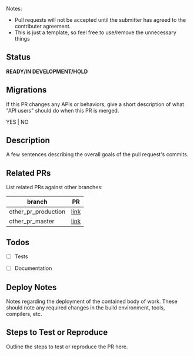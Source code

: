 Notes:
* Pull requests will not be accepted until the submitter has agreed to the contributer agreement.
* This is just a template, so feel free to use/remove the unnecessary things


## Status
**READY/IN DEVELOPMENT/HOLD**


## Migrations
If this PR changes any APIs or behaviors, give a short description of what "API users" should do when this PR is merged.

YES | NO


## Description
A few sentences describing the overall goals of the pull request's commits.


## Related PRs
List related PRs against other branches:

branch | PR
------ | ------
other_pr_production | [link]()
other_pr_master | [link]()


## Todos
- [ ] Tests
- [ ] Documentation


## Deploy Notes
Notes regarding the deployment of the contained body of work. These should note any
required changes in the build environment, tools, compilers, etc.


## Steps to Test or Reproduce
Outline the steps to test or reproduce the PR here.
